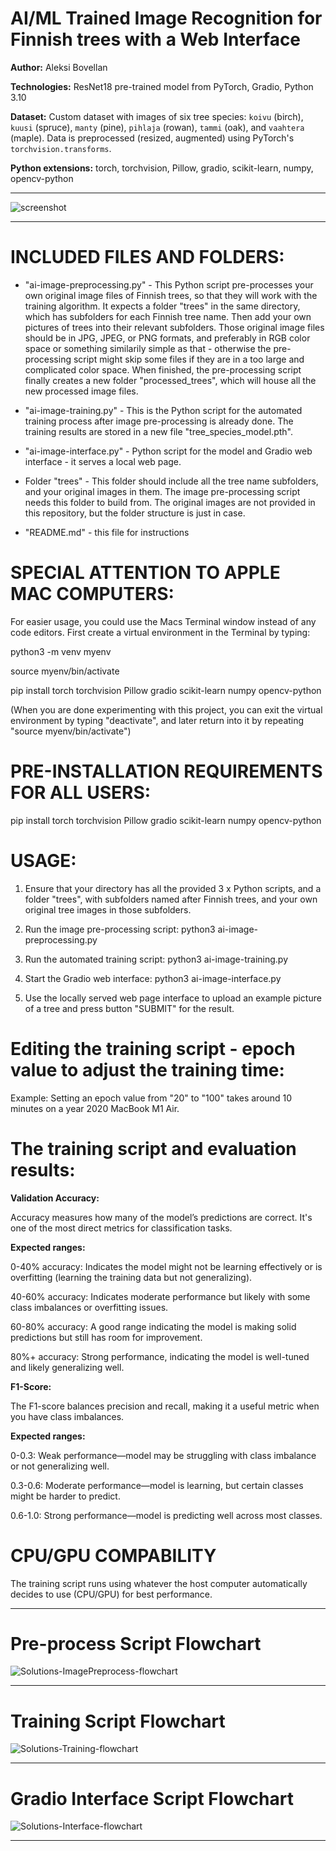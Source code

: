 # AI/ML Trained Image Recognition for Finnish trees with a Web Interface

**Author:** Aleksi Bovellan

**Technologies:** ResNet18 pre-trained model from PyTorch, Gradio, Python 3.10

**Dataset:** Custom dataset with images of six tree species: `koivu` (birch), `kuusi` (spruce), `manty` (pine), `pihlaja` (rowan), `tammi` (oak), and `vaahtera` (maple). Data is preprocessed (resized, augmented) using PyTorch's `torchvision.transforms`.

**Python extensions:** torch, torchvision, Pillow, gradio, scikit-learn, numpy, opencv-python

---

![screenshot](https://github.com/user-attachments/assets/4ee9fe24-df6c-4d09-9e61-8649801bc297)

---

# INCLUDED FILES AND FOLDERS:

- "ai-image-preprocessing.py" - This Python script pre-processes your own original image files of Finnish trees, so that they will work with the training algorithm. It expects a folder "trees" in the same directory, which has subfolders for each Finnish tree name. Then add your own pictures of trees into their relevant subfolders. Those original image files should be in JPG, JPEG, or PNG formats, and preferably in RGB color space or something similarily simple as that - otherwise the pre-processing script might skip some files if they are in a too large and complicated color space. When finished, the pre-processing script finally creates a new folder "processed_trees", which will house all the new processed image files.

- "ai-image-training.py" - This is the Python script for the automated training process after image pre-processing is already done. The training results are stored in a new file "tree_species_model.pth". 

- "ai-image-interface.py" - Python script for the model and Gradio web interface - it serves a local web page.

- Folder "trees" - This folder should include all the tree name subfolders, and your original images in them. The image pre-processing script needs this folder to build from. The original images are not provided in this repository, but the folder structure is just in case.

- "README.md" - this file for instructions


# SPECIAL ATTENTION TO APPLE MAC COMPUTERS:

For easier usage, you could use the Macs Terminal window instead of any code editors. First create a virtual environment in the Terminal by typing:

python3 -m venv myenv

source myenv/bin/activate

pip install torch torchvision Pillow gradio scikit-learn numpy opencv-python


(When you are done experimenting with this project, you can exit the virtual environment by typing "deactivate", and later return into it by repeating "source myenv/bin/activate")


# PRE-INSTALLATION REQUIREMENTS FOR ALL USERS:

pip install torch torchvision Pillow gradio scikit-learn numpy opencv-python


# USAGE:

1. Ensure that your directory has all the provided 3 x Python scripts, and a folder "trees", with subfolders named after Finnish trees, and your own original tree images in those subfolders.

2. Run the image pre-processing script: python3 ai-image-preprocessing.py

3. Run the automated training script: python3 ai-image-training.py

4. Start the Gradio web interface: python3 ai-image-interface.py

5. Use the locally served web page interface to upload an example picture of a tree and press button "SUBMIT" for the result.


# Editing the training script - epoch value to adjust the training time:

Example: Setting an epoch value from "20" to "100" takes around 10 minutes on a year 2020 MacBook M1 Air.


# The training script and evaluation results:

**Validation Accuracy:**

Accuracy measures how many of the model’s predictions are correct. It's one of the most direct metrics for classification tasks.

**Expected ranges:**

0-40% accuracy: Indicates the model might not be learning effectively or is overfitting (learning the training data but not generalizing).

40-60% accuracy: Indicates moderate performance but likely with some class imbalances or overfitting issues.

60-80% accuracy: A good range indicating the model is making solid predictions but still has room for improvement.

80%+ accuracy: Strong performance, indicating the model is well-tuned and likely generalizing well.

**F1-Score:**

The F1-score balances precision and recall, making it a useful metric when you have class imbalances.

**Expected ranges:**

0-0.3: Weak performance—model may be struggling with class imbalance or not generalizing well.

0.3-0.6: Moderate performance—model is learning, but certain classes might be harder to predict.

0.6-1.0: Strong performance—model is predicting well across most classes.


# CPU/GPU COMPABILITY

The training script runs using whatever the host computer automatically decides to use (CPU/GPU) for best performance.


---

# Pre-process Script Flowchart

![Solutions-ImagePreprocess-flowchart](https://github.com/user-attachments/assets/b6784952-34ae-4b2e-9f7a-fa544fc1a603)

---

# Training Script Flowchart

![Solutions-Training-flowchart](https://github.com/user-attachments/assets/faace207-8ea0-4bc7-9046-200c5ad1d863)

---

# Gradio Interface Script Flowchart

![Solutions-Interface-flowchart](https://github.com/user-attachments/assets/9e5a8115-cf69-481e-805c-6c556da1b2fa)

---

